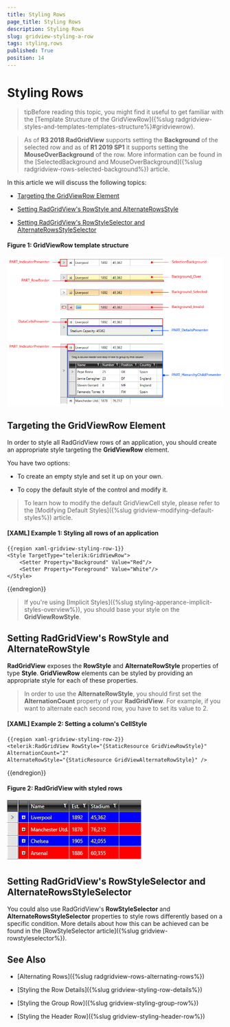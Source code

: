 ```yaml
---
title: Styling Rows
page_title: Styling Rows
description: Styling Rows
slug: gridview-styling-a-row
tags: styling,rows
published: True
position: 14
---
```


# Styling Rows

>tipBefore reading this topic, you might find it useful to get familiar with the [Template Structure of the GridViewRow]({%slug radgridview-styles-and-templates-templates-structure%}#gridviewrow).

> As of __R3 2018 RadGridView__ supports setting the __Background__ of the selected row and as of __R1 2019 SP1__ it supports setting the __MouseOverBackground__ of the row. More information can be found in the [SelectedBackground and MouseOverBackground]({%slug radgridview-rows-selected-background%}) article.

In this article we will discuss the following topics:

* [Targeting the GridViewRow Element](#targeting-the-gridviewrow-element)

* [Setting RadGridView's RowStyle and AlternateRowsStyle](#setting-radgridviews-rowstyle-and-alternaterowstyle)

* [Setting RadGridView's RowStyleSelector and AlternateRowsStyleSelector](#setting-radgridviews-rowstyleselector-and-alternaterowsstyleselector)

#### __Figure 1: GridViewRow template structure__

![GridViewRow template structure](images/gridview-row-template.png)

## Targeting the GridViewRow Element

In order to style all RadGridView rows of an application, you should create an appropriate style targeting the __GridViewRow__ element.

You have two options:

* To create an empty style and set it up on your own.

* To copy the default style of the control and modify it.

>To learn how to modify the default GridViewCell style, please refer to the [Modifying Default Styles]({%slug gridview-modifying-default-styles%}) article.

#### __[XAML] Example 1: Styling all rows of an application__

	{{region xaml-gridview-styling-row-1}}
	<Style TargetType="telerik:GridViewRow">
	    <Setter Property="Background" Value="Red"/>
	    <Setter Property="Foreground" Value="White"/>
	</Style>
{{endregion}}

>If you're using [Implicit Styles]({%slug styling-apperance-implicit-styles-overview%}), you should base your style on the __GridViewRowStyle__.

## Setting RadGridView's RowStyle and AlternateRowStyle

__RadGridView__ exposes the __RowStyle__ and __AlternateRowStyle__ properties of type __Style__. __GridViewRow__ elements can be styled by providing an appropriate style for each of these properties.

>In order to use the __AlternateRowStyle__, you should first set the **AlternationCount** property of your __RadGridView__. For example, if you want to alternate each second row, you have to set its value to 2.

#### __[XAML] Example 2: Setting a column's CellStyle__

	{{region xaml-gridview-styling-row-2}}
	<telerik:RadGridView RowStyle="{StaticResource GridViewRowStyle}"
	AlternationCount="2"
	AlternateRowStyle="{StaticResource GridViewAlternateRowStyle}" />
{{endregion}}

#### __Figure 2: RadGridView with styled rows__

![RadGridView with styled cells](images/gridview-styled-row-and-alternaterow.png)

## Setting RadGridView's RowStyleSelector and AlternateRowsStyleSelector

You could also use RadGridView's **RowStyleSelector** and **AlternateRowsStyleSelector** properties to style rows differently based on a specific condition. More details about how this can be achieved can be found in the [RowStyleSelector article]({%slug gridview-rowstyleselector%}).

## See Also

 * [Alternating Rows]({%slug radgridview-rows-alternating-rows%})

 * [Styling the Row Details]({%slug gridview-styling-row-details%})

 * [Styling the Group Row]({%slug gridview-styling-group-row%})

 * [Styling the Header Row]({%slug gridview-styling-header-row%})
